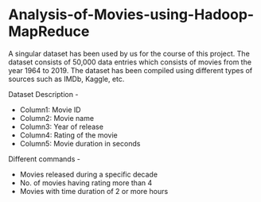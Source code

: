 # Analysis-of-Movies-using-Hadoop-MapReduce
A singular dataset has been used by us for the course of this project. The dataset consists of 50,000 data entries which consists of movies from the year 1964 to 2019.
The dataset has been compiled using different types of sources such as IMDb, Kaggle, etc.

Dataset Description - 
*	Column1: Movie ID
*	Column2: Movie name
*	Column3: Year of release
*	Column4: Rating of the movie
*	Column5: Movie duration in seconds

Different commands -
* Movies released during a specific decade
* No. of movies having rating more than 4
* Movies with time duration of 2 or more hours
